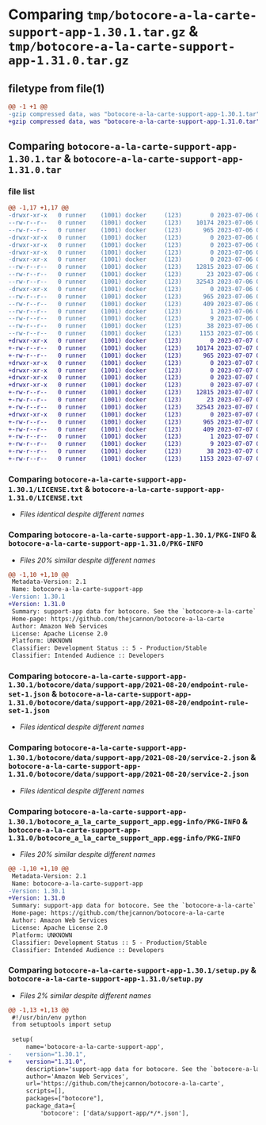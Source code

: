 # Comparing `tmp/botocore-a-la-carte-support-app-1.30.1.tar.gz` & `tmp/botocore-a-la-carte-support-app-1.31.0.tar.gz`

## filetype from file(1)

```diff
@@ -1 +1 @@
-gzip compressed data, was "botocore-a-la-carte-support-app-1.30.1.tar", last modified: Thu Jul  6 01:45:28 2023, max compression
+gzip compressed data, was "botocore-a-la-carte-support-app-1.31.0.tar", last modified: Fri Jul  7 01:44:21 2023, max compression
```

## Comparing `botocore-a-la-carte-support-app-1.30.1.tar` & `botocore-a-la-carte-support-app-1.31.0.tar`

### file list

```diff
@@ -1,17 +1,17 @@
-drwxr-xr-x   0 runner    (1001) docker     (123)        0 2023-07-06 01:45:28.531169 botocore-a-la-carte-support-app-1.30.1/
--rw-r--r--   0 runner    (1001) docker     (123)    10174 2023-07-06 01:45:28.000000 botocore-a-la-carte-support-app-1.30.1/LICENSE.txt
--rw-r--r--   0 runner    (1001) docker     (123)      965 2023-07-06 01:45:28.531169 botocore-a-la-carte-support-app-1.30.1/PKG-INFO
-drwxr-xr-x   0 runner    (1001) docker     (123)        0 2023-07-06 01:45:28.531169 botocore-a-la-carte-support-app-1.30.1/botocore/
-drwxr-xr-x   0 runner    (1001) docker     (123)        0 2023-07-06 01:45:28.531169 botocore-a-la-carte-support-app-1.30.1/botocore/data/
-drwxr-xr-x   0 runner    (1001) docker     (123)        0 2023-07-06 01:45:28.531169 botocore-a-la-carte-support-app-1.30.1/botocore/data/support-app/
-drwxr-xr-x   0 runner    (1001) docker     (123)        0 2023-07-06 01:45:28.531169 botocore-a-la-carte-support-app-1.30.1/botocore/data/support-app/2021-08-20/
--rw-r--r--   0 runner    (1001) docker     (123)    12815 2023-07-06 01:44:40.000000 botocore-a-la-carte-support-app-1.30.1/botocore/data/support-app/2021-08-20/endpoint-rule-set-1.json
--rw-r--r--   0 runner    (1001) docker     (123)       23 2023-07-06 01:44:40.000000 botocore-a-la-carte-support-app-1.30.1/botocore/data/support-app/2021-08-20/paginators-1.json
--rw-r--r--   0 runner    (1001) docker     (123)    32543 2023-07-06 01:44:40.000000 botocore-a-la-carte-support-app-1.30.1/botocore/data/support-app/2021-08-20/service-2.json
-drwxr-xr-x   0 runner    (1001) docker     (123)        0 2023-07-06 01:45:28.531169 botocore-a-la-carte-support-app-1.30.1/botocore_a_la_carte_support_app.egg-info/
--rw-r--r--   0 runner    (1001) docker     (123)      965 2023-07-06 01:45:28.000000 botocore-a-la-carte-support-app-1.30.1/botocore_a_la_carte_support_app.egg-info/PKG-INFO
--rw-r--r--   0 runner    (1001) docker     (123)      409 2023-07-06 01:45:28.000000 botocore-a-la-carte-support-app-1.30.1/botocore_a_la_carte_support_app.egg-info/SOURCES.txt
--rw-r--r--   0 runner    (1001) docker     (123)        1 2023-07-06 01:45:28.000000 botocore-a-la-carte-support-app-1.30.1/botocore_a_la_carte_support_app.egg-info/dependency_links.txt
--rw-r--r--   0 runner    (1001) docker     (123)        9 2023-07-06 01:45:28.000000 botocore-a-la-carte-support-app-1.30.1/botocore_a_la_carte_support_app.egg-info/top_level.txt
--rw-r--r--   0 runner    (1001) docker     (123)       38 2023-07-06 01:45:28.531169 botocore-a-la-carte-support-app-1.30.1/setup.cfg
--rw-r--r--   0 runner    (1001) docker     (123)     1153 2023-07-06 01:45:28.000000 botocore-a-la-carte-support-app-1.30.1/setup.py
+drwxr-xr-x   0 runner    (1001) docker     (123)        0 2023-07-07 01:44:21.615695 botocore-a-la-carte-support-app-1.31.0/
+-rw-r--r--   0 runner    (1001) docker     (123)    10174 2023-07-07 01:44:21.000000 botocore-a-la-carte-support-app-1.31.0/LICENSE.txt
+-rw-r--r--   0 runner    (1001) docker     (123)      965 2023-07-07 01:44:21.615695 botocore-a-la-carte-support-app-1.31.0/PKG-INFO
+drwxr-xr-x   0 runner    (1001) docker     (123)        0 2023-07-07 01:44:21.611695 botocore-a-la-carte-support-app-1.31.0/botocore/
+drwxr-xr-x   0 runner    (1001) docker     (123)        0 2023-07-07 01:44:21.611695 botocore-a-la-carte-support-app-1.31.0/botocore/data/
+drwxr-xr-x   0 runner    (1001) docker     (123)        0 2023-07-07 01:44:21.611695 botocore-a-la-carte-support-app-1.31.0/botocore/data/support-app/
+drwxr-xr-x   0 runner    (1001) docker     (123)        0 2023-07-07 01:44:21.611695 botocore-a-la-carte-support-app-1.31.0/botocore/data/support-app/2021-08-20/
+-rw-r--r--   0 runner    (1001) docker     (123)    12815 2023-07-07 01:43:28.000000 botocore-a-la-carte-support-app-1.31.0/botocore/data/support-app/2021-08-20/endpoint-rule-set-1.json
+-rw-r--r--   0 runner    (1001) docker     (123)       23 2023-07-07 01:43:28.000000 botocore-a-la-carte-support-app-1.31.0/botocore/data/support-app/2021-08-20/paginators-1.json
+-rw-r--r--   0 runner    (1001) docker     (123)    32543 2023-07-07 01:43:28.000000 botocore-a-la-carte-support-app-1.31.0/botocore/data/support-app/2021-08-20/service-2.json
+drwxr-xr-x   0 runner    (1001) docker     (123)        0 2023-07-07 01:44:21.615695 botocore-a-la-carte-support-app-1.31.0/botocore_a_la_carte_support_app.egg-info/
+-rw-r--r--   0 runner    (1001) docker     (123)      965 2023-07-07 01:44:21.000000 botocore-a-la-carte-support-app-1.31.0/botocore_a_la_carte_support_app.egg-info/PKG-INFO
+-rw-r--r--   0 runner    (1001) docker     (123)      409 2023-07-07 01:44:21.000000 botocore-a-la-carte-support-app-1.31.0/botocore_a_la_carte_support_app.egg-info/SOURCES.txt
+-rw-r--r--   0 runner    (1001) docker     (123)        1 2023-07-07 01:44:21.000000 botocore-a-la-carte-support-app-1.31.0/botocore_a_la_carte_support_app.egg-info/dependency_links.txt
+-rw-r--r--   0 runner    (1001) docker     (123)        9 2023-07-07 01:44:21.000000 botocore-a-la-carte-support-app-1.31.0/botocore_a_la_carte_support_app.egg-info/top_level.txt
+-rw-r--r--   0 runner    (1001) docker     (123)       38 2023-07-07 01:44:21.615695 botocore-a-la-carte-support-app-1.31.0/setup.cfg
+-rw-r--r--   0 runner    (1001) docker     (123)     1153 2023-07-07 01:44:21.000000 botocore-a-la-carte-support-app-1.31.0/setup.py
```

### Comparing `botocore-a-la-carte-support-app-1.30.1/LICENSE.txt` & `botocore-a-la-carte-support-app-1.31.0/LICENSE.txt`

 * *Files identical despite different names*

### Comparing `botocore-a-la-carte-support-app-1.30.1/PKG-INFO` & `botocore-a-la-carte-support-app-1.31.0/PKG-INFO`

 * *Files 20% similar despite different names*

```diff
@@ -1,10 +1,10 @@
 Metadata-Version: 2.1
 Name: botocore-a-la-carte-support-app
-Version: 1.30.1
+Version: 1.31.0
 Summary: support-app data for botocore. See the `botocore-a-la-carte` package for more info.
 Home-page: https://github.com/thejcannon/botocore-a-la-carte
 Author: Amazon Web Services
 License: Apache License 2.0
 Platform: UNKNOWN
 Classifier: Development Status :: 5 - Production/Stable
 Classifier: Intended Audience :: Developers
```

### Comparing `botocore-a-la-carte-support-app-1.30.1/botocore/data/support-app/2021-08-20/endpoint-rule-set-1.json` & `botocore-a-la-carte-support-app-1.31.0/botocore/data/support-app/2021-08-20/endpoint-rule-set-1.json`

 * *Files identical despite different names*

### Comparing `botocore-a-la-carte-support-app-1.30.1/botocore/data/support-app/2021-08-20/service-2.json` & `botocore-a-la-carte-support-app-1.31.0/botocore/data/support-app/2021-08-20/service-2.json`

 * *Files identical despite different names*

### Comparing `botocore-a-la-carte-support-app-1.30.1/botocore_a_la_carte_support_app.egg-info/PKG-INFO` & `botocore-a-la-carte-support-app-1.31.0/botocore_a_la_carte_support_app.egg-info/PKG-INFO`

 * *Files 20% similar despite different names*

```diff
@@ -1,10 +1,10 @@
 Metadata-Version: 2.1
 Name: botocore-a-la-carte-support-app
-Version: 1.30.1
+Version: 1.31.0
 Summary: support-app data for botocore. See the `botocore-a-la-carte` package for more info.
 Home-page: https://github.com/thejcannon/botocore-a-la-carte
 Author: Amazon Web Services
 License: Apache License 2.0
 Platform: UNKNOWN
 Classifier: Development Status :: 5 - Production/Stable
 Classifier: Intended Audience :: Developers
```

### Comparing `botocore-a-la-carte-support-app-1.30.1/setup.py` & `botocore-a-la-carte-support-app-1.31.0/setup.py`

 * *Files 2% similar despite different names*

```diff
@@ -1,13 +1,13 @@
 #!/usr/bin/env python
 from setuptools import setup
 
 setup(
     name='botocore-a-la-carte-support-app',
-    version="1.30.1",
+    version="1.31.0",
     description='support-app data for botocore. See the `botocore-a-la-carte` package for more info.',
     author='Amazon Web Services',
     url='https://github.com/thejcannon/botocore-a-la-carte',
     scripts=[],
     packages=["botocore"],
     package_data={
         'botocore': ['data/support-app/*/*.json'],
```

